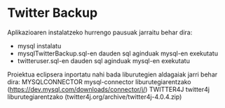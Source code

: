 # Twitter Backup

Aplikazioaren instalatzeko hurrengo pausuak jarraitu behar dira:

*	mysql instalatu
*	mysqlTwitterBackup.sql-en dauden sql aginduak mysql-en exekutatu
*	twitteruser.sql-en dauden sql aginduak mysql-en exekutatu


Proiektua eclipsera inportatu nahi bada liburutegien aldagaiak jarri behar dira:
	MYSQLCONNECTOR mysql-connector liburutegiarentzako (https://dev.mysql.com/downloads/connector/j/)
	TWITTER4J twitter4j  liburutegiarentzako (twitter4j.org/archive/twitter4j-4.0.4.zip)
